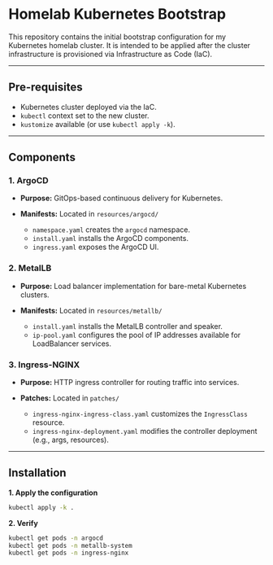 # Homelab Kubernetes Bootstrap

This repository contains the initial bootstrap configuration for my Kubernetes homelab cluster.
It is intended to be applied after the cluster infrastructure is provisioned via Infrastructure as Code (IaC).

---

## Pre-requisites

* Kubernetes cluster deployed via the IaC.
* `kubectl` context set to the new cluster.
* `kustomize` available (or use `kubectl apply -k`).

---

## Components

### **1. ArgoCD**

* **Purpose:** GitOps-based continuous delivery for Kubernetes.
* **Manifests:** Located in `resources/argocd/`

  * `namespace.yaml` creates the `argocd` namespace.
  * `install.yaml` installs the ArgoCD components.
  * `ingress.yaml` exposes the ArgoCD UI.

### **2. MetalLB**

* **Purpose:** Load balancer implementation for bare-metal Kubernetes clusters.
* **Manifests:** Located in `resources/metallb/`

  * `install.yaml` installs the MetalLB controller and speaker.
  * `ip-pool.yaml` configures the pool of IP addresses available for LoadBalancer services.

### **3. Ingress-NGINX**

* **Purpose:** HTTP ingress controller for routing traffic into services.
* **Patches:** Located in `patches/`

  * `ingress-nginx-ingress-class.yaml` customizes the `IngressClass` resource.
  * `ingress-nginx-deployment.yaml` modifies the controller deployment (e.g., args, resources).

---

## Installation

**1. Apply the configuration**

```bash
kubectl apply -k .
```

**2. Verify**

```bash
kubectl get pods -n argocd
kubectl get pods -n metallb-system
kubectl get pods -n ingress-nginx
```
